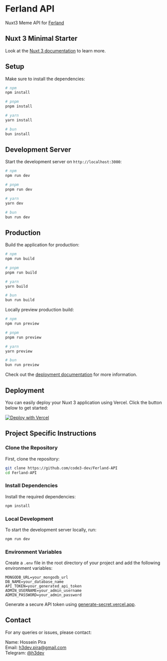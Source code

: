 # Ferland API
Nuxt3 Meme API for [Ferland](https://github.com/code3-dev/Ferland)

## Nuxt 3 Minimal Starter

Look at the [Nuxt 3 documentation](https://nuxt.com/docs/getting-started/introduction) to learn more.

## Setup

Make sure to install the dependencies:

```bash
# npm
npm install

# pnpm
pnpm install

# yarn
yarn install

# bun
bun install
```

## Development Server

Start the development server on `http://localhost:3000`:

```bash
# npm
npm run dev

# pnpm
pnpm run dev

# yarn
yarn dev

# bun
bun run dev
```

## Production

Build the application for production:

```bash
# npm
npm run build

# pnpm
pnpm run build

# yarn
yarn build

# bun
bun run build
```

Locally preview production build:

```bash
# npm
npm run preview

# pnpm
pnpm run preview

# yarn
yarn preview

# bun
bun run preview
```

Check out the [deployment documentation](https://nuxt.com/docs/getting-started/deployment) for more information.

## Deployment

You can easily deploy your Nuxt 3 application using Vercel. Click the button below to get started:

[![Deploy with Vercel](https://vercel.com/button)](https://vercel.com/new/clone?repository-url=https://github.com/code3-dev/Ferland-API)

## Project Specific Instructions

### Clone the Repository

First, clone the repository:

```bash
git clone https://github.com/code3-dev/Ferland-API
cd Ferland-API
```

### Install Dependencies

Install the required dependencies:

```bash
npm install
```

### Local Development

To start the development server locally, run:

```bash
npm run dev
```

### Environment Variables

Create a `.env` file in the root directory of your project and add the following environment variables:

```dotenv
MONGODB_URL=your_mongodb_url
DB_NAME=your_database_name
API_TOKEN=your_generated_api_token
ADMIN_USERNAME=your_admin_username
ADMIN_PASSWORD=your_admin_password
```

Generate a secure API token using [generate-secret.vercel.app](https://generate-secret.vercel.app/32).

## Contact

For any queries or issues, please contact:

Name: Hossein Pira  
Email: h3dev.pira@gmail.com  
Telegram: [@h3dev](https://t.me/h3dev)